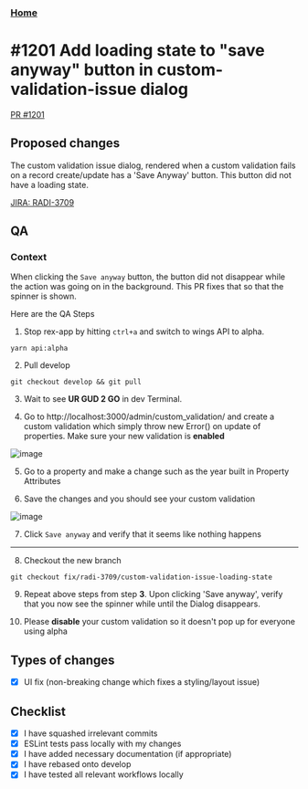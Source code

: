 
### [Home](/)

# #1201 Add loading state to "save anyway" button in custom-validation-issue dialog

[PR #1201](https://github.com/rexlabsio/rex-app/pull/1201)

## Proposed changes
The custom validation issue dialog, rendered when a custom validation fails on a record create/update has a 'Save Anyway' button. This button did not have a loading state.

[JIRA: RADI-3709](https://rexsoftware.atlassian.net/browse/RADI-3709)

## QA

### Context

When clicking the `Save anyway` button, the button did not disappear 
while the action was going on in the background. This PR fixes that so that 
the spinner is shown. 

Here are the QA Steps

1. Stop rex-app by hitting `ctrl+a` and switch to wings API to alpha.
```
yarn api:alpha
```

2. Pull develop
```
git checkout develop && git pull
```

3. Wait to see __UR GUD 2 GO__ in dev Terminal.

4. Go to http://localhost:3000/admin/custom_validation/ and create a custom validation which simply
throw new Error() on update of properties. Make sure your new validation is __enabled__

![image](https://user-images.githubusercontent.com/370513/60068410-f6300c80-9751-11e9-8858-0f86e8064791.png)

5. Go to a property and make a change such as the year built in Property Attributes

6. Save the changes and you should see your custom validation

![image](https://user-images.githubusercontent.com/370513/60068434-0c3dcd00-9752-11e9-9dd7-a32369b7436d.png)

7. Click `Save anyway` and verify that it seems like nothing happens

***

8. Checkout the new branch
```
git checkout fix/radi-3709/custom-validation-issue-loading-state
```

9. Repeat above steps from step __3__. Upon clicking 'Save anyway', verify that you now see the spinner while until the Dialog disappears.

10. Please __disable__ your custom validation so it doesn't pop up for everyone using alpha

## Types of changes
- [x] UI fix (non-breaking change which fixes a styling/layout issue)

## Checklist
- [x] I have squashed irrelevant commits
- [x] ESLint tests pass locally with my changes
- [x] I have added necessary documentation (if appropriate)
- [x] I have rebased onto develop
- [x] I have tested all relevant workflows locally